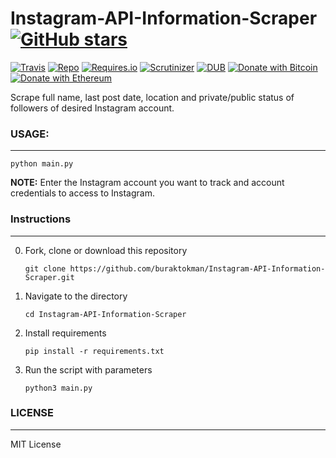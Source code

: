 # Instagram-API-Information-Scraper [![GitHub stars](https://img.shields.io/github/stars/badges/shields.svg?style=social&label=Stars)](https://github.com/buraktokman/Instagram-API-Information-Scraper/)

[![Travis](https://img.shields.io/travis/rust-lang/rust.svg)](https://github.com/buraktokman/Instagram-API-Information-Scraper)
[![Repo](https://img.shields.io/badge/source-GitHub-303030.svg?maxAge=3600&style=flat-square)](https://github.com/buraktokman/Instagram-API-Information-Scraper)
[![Requires.io](https://img.shields.io/requires/github/celery/celery.svg)](https://requires.io/github/buraktokman/Instagram-API-Information-Scraper/requirements/?branch=master)
[![Scrutinizer](https://img.shields.io/scrutinizer/g/filp/whoops.svg)](https://github.com/buraktokman/Instagram-API-Information-Scraper)
[![DUB](https://img.shields.io/dub/l/vibe-d.svg)](https://choosealicense.com/licenses/mit/)
[![Donate with Bitcoin](https://img.shields.io/badge/Donate-BTC-orange.svg)](https://blockchain.info/address/17dXgYr48j31myKiAhnM5cQx78XBNyeBWM)
[![Donate with Ethereum](https://img.shields.io/badge/Donate-ETH-blue.svg)](https://etherscan.io/address/91dd20538de3b48493dfda212217036257ae5150)

Scrape full name, last post date, location and private/public status of followers of desired Instagram account.

### USAGE:
------
`python main.py`

**NOTE:** Enter the Instagram account you want to track and account credentials to access to Instagram.

### Instructions
------

0. Fork, clone or download this repository

    `git clone https://github.com/buraktokman/Instagram-API-Information-Scraper.git`

1. Navigate to the directory

    `cd Instagram-API-Information-Scraper`

2. Install requirements

    `pip install -r requirements.txt`

3. Run the script with parameters

    `python3 main.py`

### LICENSE
------

MIT License
